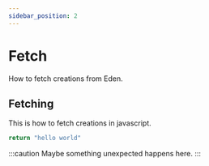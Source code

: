 ```yaml
---
sidebar_position: 2
---
```


# Fetch

How to fetch creations from Eden.

## Fetching

This is how to fetch creations in javascript.

```js
return "hello world"
```

:::caution
Maybe something unexpected happens here.
:::

